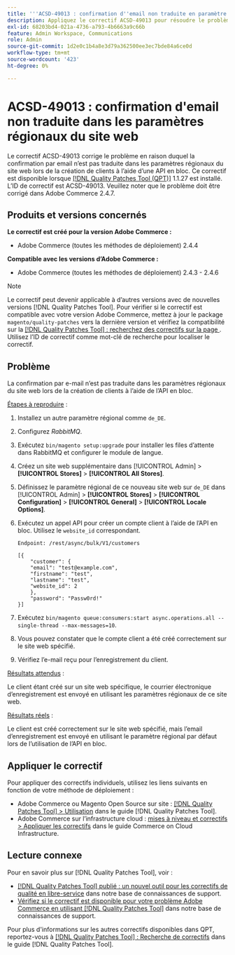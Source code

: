 ```yaml
---
title: '''ACSD-49013 : confirmation d''email non traduite en paramètre régional du site web'''
description: Appliquez le correctif ACSD-49013 pour résoudre le problème Adobe Commerce en raison duquel la confirmation par courrier électronique n’est pas traduite dans les paramètres régionaux du site web lors de la création de clients à l’aide de l’API en bloc.
exl-id: 68203bd4-021a-4736-a793-4b6663a9c66b
feature: Admin Workspace, Communications
role: Admin
source-git-commit: 1d2e0c1b4a8e3d79a362500ee3ec7bde84a6ce0d
workflow-type: tm+mt
source-wordcount: '423'
ht-degree: 0%

---
```


# ACSD-49013 : confirmation d&#39;email non traduite dans les paramètres régionaux du site web

Le correctif ACSD-49013 corrige le problème en raison duquel la confirmation par email n’est pas traduite dans les paramètres régionaux du site web lors de la création de clients à l’aide d’une API en bloc. Ce correctif est disponible lorsque [[!DNL Quality Patches Tool (QPT)]](/help/announcements/adobe-commerce-announcements/magento-quality-patches-released-new-tool-to-self-serve-quality-patches.md) 1.1.27 est installé. L’ID de correctif est ACSD-49013. Veuillez noter que le problème doit être corrigé dans Adobe Commerce 2.4.7.

## Produits et versions concernés

**Le correctif est créé pour la version Adobe Commerce :**

* Adobe Commerce (toutes les méthodes de déploiement) 2.4.4

**Compatible avec les versions d’Adobe Commerce :**

* Adobe Commerce (toutes les méthodes de déploiement) 2.4.3 - 2.4.6

>[!NOTE]
>
>Le correctif peut devenir applicable à d’autres versions avec de nouvelles versions [!DNL Quality Patches Tool]. Pour vérifier si le correctif est compatible avec votre version Adobe Commerce, mettez à jour le package `magento/quality-patches` vers la dernière version et vérifiez la compatibilité sur la [[!DNL Quality Patches Tool] : recherchez des correctifs sur la page ](https://experienceleague.adobe.com/tools/commerce-quality-patches/index.html?lang=fr). Utilisez l’ID de correctif comme mot-clé de recherche pour localiser le correctif.

## Problème

La confirmation par e-mail n’est pas traduite dans les paramètres régionaux du site web lors de la création de clients à l’aide de l’API en bloc.

<u>Étapes à reproduire</u> :

1. Installez un autre paramètre régional comme `de_DE`.
1. Configurez *RabbitMQ*.
1. Exécutez `bin/magento setup:upgrade` pour installer les files d’attente dans RabbitMQ et configurer le module de langue.
1. Créez un site web supplémentaire dans [!UICONTROL Admin] > **[!UICONTROL Stores]** > **[!UICONTROL All Stores]**.
1. Définissez le paramètre régional de ce nouveau site web sur `de_DE` dans [!UICONTROL Admin] > **[!UICONTROL Stores]** > **[!UICONTROL Configuration]** > **[!UICONTROL General]** > **[!UICONTROL Locale Options]**.
1. Exécutez un appel API pour créer un compte client à l’aide de l’API en bloc. Utilisez le `website_id` correspondant.

   `Endpoint: /rest/async/bulk/V1/customers`

   ```
   [{
       "customer": {
       "email": "test@example.com",
       "firstname": "test",
       "lastname": "test",
       "website_id": 2
       },
       "password": "Passw0rd!"
   }]
   ```

1. Exécutez `bin/magento queue:consumers:start async.operations.all --single-thread --max-messages=10`.
1. Vous pouvez constater que le compte client a été créé correctement sur le site web spécifié.
1. Vérifiez l’e-mail reçu pour l’enregistrement du client.

<u>Résultats attendus</u> :

Le client étant créé sur un site web spécifique, le courrier électronique d’enregistrement est envoyé en utilisant les paramètres régionaux de ce site web.

<u>Résultats réels</u> :

Le client est créé correctement sur le site web spécifié, mais l’email d’enregistrement est envoyé en utilisant le paramètre régional par défaut lors de l’utilisation de l’API en bloc.

## Appliquer le correctif

Pour appliquer des correctifs individuels, utilisez les liens suivants en fonction de votre méthode de déploiement :

* Adobe Commerce ou Magento Open Source sur site : [[!DNL Quality Patches Tool] > Utilisation](https://experienceleague.adobe.com/docs/commerce-operations/tools/quality-patches-tool/usage.html?lang=fr) dans le guide [!DNL Quality Patches Tool].
* Adobe Commerce sur l’infrastructure cloud : [mises à niveau et correctifs > Appliquer les correctifs](https://experienceleague.adobe.com/docs/commerce-cloud-service/user-guide/develop/upgrade/apply-patches.html?lang=fr) dans le guide Commerce on Cloud Infrastructure.

## Lecture connexe

Pour en savoir plus sur [!DNL Quality Patches Tool], voir :

* [[!DNL Quality Patches Tool] publié : un nouvel outil pour les correctifs de qualité en libre-service](/help/announcements/adobe-commerce-announcements/magento-quality-patches-released-new-tool-to-self-serve-quality-patches.md) dans notre base de connaissances de support.
* [Vérifiez si le correctif est disponible pour votre problème Adobe Commerce en utilisant  [!DNL Quality Patches Tool]](/help/support-tools/patches-available-in-qpt-tool/check-patch-for-magento-issue-with-magento-quality-patches.md) dans notre base de connaissances de support.

Pour plus d&#39;informations sur les autres correctifs disponibles dans QPT, reportez-vous à [[!DNL Quality Patches Tool] : Recherche de correctifs](https://experienceleague.adobe.com/tools/commerce-quality-patches/index.html?lang=fr) dans le guide [!DNL Quality Patches Tool].

